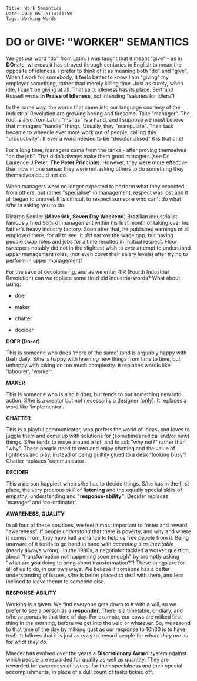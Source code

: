     Title: Work Semantics
    Date: 2020-05-25T14:41:58
    Tags: Working Words

# DO or GIVE: "WORKER" SEMANTICS

We get our word "do" from Latin. I was taught that it meant "give" - as in **DO**nate, whereas it has strayed through centuries in English to mean the opposite of idleness. I prefer to think of it as meaning both "do" and "give". When I work for somebody, it feels better to know I am "giving" my employer something, rather than merely killing time. Just as surely, when idle, I  can't be giving at all. That said, idleness has its place. Bertrand Russell wrote **In Praise of Idleness**, not intending "salaries for idlers"!

In the same way, the words that came into our language courtesy of the Industrial Revolution are growing boring and tiresome. Take "manager". The root is also from Latin: "manus" is a hand, and I suppose we must believe that managers "handle" things. Usually, they "manipulate". Their task became to wheedle ever more work out of people, calling this "productivity". If ever a word needed to be "decolonialised" it is that one! 

For a long time, managers came from the ranks - after proving themselves "on the job". That didn't always make them good managers (see Dr Laurence J Peter, **The Peter Principle**). However, they were more effective than now in one sense: they were not asking others to do something they themselves could not do.

When managers were no longer expected to perform what they expected from others, but rather "specialise" in management, respect was lost and it all began to unravel. It is difficult to respect someone who can't do what s/he is asking you to do.

<!-- more -->

Ricardo Semler (**Maverick, Seven Day Weekend**) Brazilian industrialist famously fired 95% of management within his first month of taking over his father's heavy industry factory. Soon after that, he published earnings of all employed there, for all to see. It _did_ narrow the wage gap, but  having people swap roles and jobs for a time resulted in mutual respect. Floor sweepers notably did not in the slightest wish to ever attempt to understand upper management roles, (nor even covet their salary levels) after trying to perform in upper management!

For the sake of decolonising, and as we enter 4IR (Fourth Industrial Revolution) can we replace some tired old industrial words? What about using: 

+ doer

+ maker

+ chatter

+ decider

**DOER (Do-er)**

This is someone who does 'more of the same' (and is arguably happy with that) daily. S/he is happy with learning new things from time to time, but unhappy with taking on too much complexity. It replaces wordls like 'labourer', 'worker'.

**MAKER**

This is someone who is also a doer, but tends to put something new into action. S/he is a creator but not necessarily a designer (only). It replaces a word like 'implementer'.

**CHATTER**

This is a playful communicator, who prefers the world of ideas, and loves to juggle them and come up with solutions for (sometimes radical and/or new) things. S/he tends to move around a lot, and to ask "why not?" rather than "why".  These people need to own and enjoy chatting and the value of lightness and play, instead of being guiltily glued to a desk "looking busy"! Chatter replaces 'communicator'.

**DECIDER**

This a person happiest when s/he has to decide things. S/he has in the first place, the very precious skill of **listening** and the equally special skills of empathy, understanding and **"response-ability"**. Decider replaces 'manager' and 'co-ordinator'.

**AWARENESS, QUALITY**

In all four of these positions, we feel it most important to foster and reward "awareness". If people _understand_ that there is poverty, and why and where it comes from, they have half a chance to help us free people from it. Being unaware of it tends to go hand in hand with _accepting it as inevitable_ (nearly always wrong). in the 1980s, a negotiator tackled a worker question, about "transformation not happening soon enough" by promptly asking "what are **you** doing to bring about transformation?"! These things are for all of us to do, in our own ways. We believe if someone has a better understanding of issues, s/he is better placed to deal with them, and less inclined to leave thenm to someone else.

**RESPONSE-ABILITY**

Working is a given. We find everyone gets down to it with a will, so we prefer to see a person as a **responder**.  There is a timetable, or diary, and s/he _responds_  to that time of day. For example, our cows are milked first thing in the morning, before we get into the veld or whatever. So, we resond to that time of the day by milking (just as our response to 10h30 is to have tea!). It follows that it is just as easy to reward people for _whom they are_ as for _what they do_. 

Maeder has evolved over the years a **Discretionary Award** system against which people are rewarded for quality as well as quantity. They are rewarded for awareness of issues, for their specialness and their special accomplishments, in place of a dull count of tasks ticked off.



